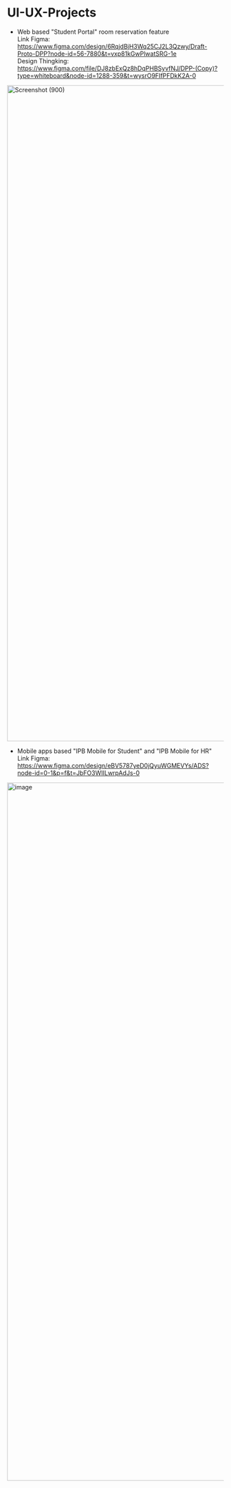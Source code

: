 # UI-UX-Projects
- Web based "Student Portal" room reservation feature <br>
Link Figma: https://www.figma.com/design/6RqjdBjH3Wq25CJ2L3Qzwy/Draft-Proto-DPP?node-id=56-7880&t=vxp81kGwPlwatSRG-1e <br>
Design Thingking: https://www.figma.com/file/DJ8zbExQz8hDqPHBSyvfNJ/DPP-(Copy)?type=whiteboard&node-id=1288-359&t=wysrO9FIfPFDkK2A-0
<img width="2880" height="1525" alt="Screenshot (900)" src="https://github.com/user-attachments/assets/1a5e3575-657b-49ea-84ab-3b008f889bf1" />

- Mobile apps based "IPB Mobile for Student" and "IPB Mobile for HR"
Link Figma: https://www.figma.com/design/eBV5787yeD0jQyuWGMEVYs/ADS?node-id=0-1&p=f&t=JbFO3WIILwrpAdJs-0
<img width="2879" height="1623" alt="image" src="https://github.com/user-attachments/assets/f1b999c1-4fa1-4147-a51a-7e20b6de3336" />
